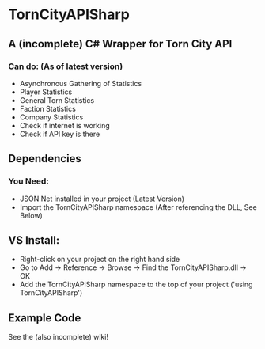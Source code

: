 # TornCityAPISharp
## A (incomplete) C# Wrapper for Torn City API

### Can do: (As of latest version)
- Asynchronous Gathering of Statistics
- Player Statistics
- General Torn Statistics
- Faction Statistics
- Company Statistics
- Check if internet is working
- Check if API key is there

## Dependencies
### You Need:
- JSON.Net installed in your project (Latest Version)
- Import the TornCityAPISharp namespace (After referencing the DLL, See Below)

## VS Install:
- Right-click on your project on the right hand side
- Go to Add -> Reference -> Browse -> Find the TornCityAPISharp.dll -> OK
- Add the TornCityAPISharp namespace to the top of your project ('using TornCityAPISharp')

## Example Code
See the (also incomplete) wiki!
